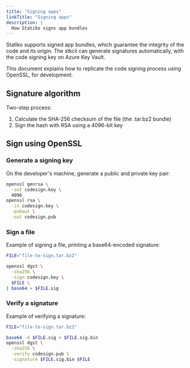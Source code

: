 ```yaml
---
title: "Signing apps"
linkTitle: "Signing apps"
description: |
  How Statiko signs app bundles
---
```


Statiko supports signed app bundles, which guarantee the integrity of the code and its origin. The stkcli can generate signatures automatically, with the code signing key on Azure Key Vault.

This document explains how to replicate the code signing process using OpenSSL, for development.

## Signature algorithm

Two-step process:

1. Calculate the SHA-256 checksum of the file (the .tar.bz2 bundle)
2. Sign the hash with RSA using a 4096-bit key

## Sign using OpenSSL

### Generate a signing key

On the developer's machine, generate a public and private key pair:

````sh
openssl genrsa \
  -out codesign.key \
  4096
openssl rsa \
  -in codesign.key \
  -pubout \
  -out codesign.pub
````

### Sign a file

Example of signing a file, printing a base64-encoded signature:

````sh
FILE="file-to-sign.tar.bz2"

openssl dgst \
  -sha256 \
  -sign codesign.key \
  $FILE \
| base64 > $FILE.sig
````

### Verify a signature

Example of verifying a signature:

````sh
FILE="file-to-sign.tar.bz2"

base64 -d $FILE.sig > $FILE.sig.bin
openssl dgst \
  -sha256 \
  -verify codesign.pub \
  -signature $FILE.sig.bin $FILE
````
